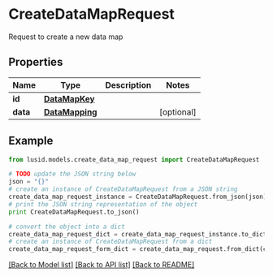# CreateDataMapRequest

Request to create a new data map

## Properties
Name | Type | Description | Notes
------------ | ------------- | ------------- | -------------
**id** | [**DataMapKey**](DataMapKey.md) |  | 
**data** | [**DataMapping**](DataMapping.md) |  | [optional] 

## Example

```python
from lusid.models.create_data_map_request import CreateDataMapRequest

# TODO update the JSON string below
json = "{}"
# create an instance of CreateDataMapRequest from a JSON string
create_data_map_request_instance = CreateDataMapRequest.from_json(json)
# print the JSON string representation of the object
print CreateDataMapRequest.to_json()

# convert the object into a dict
create_data_map_request_dict = create_data_map_request_instance.to_dict()
# create an instance of CreateDataMapRequest from a dict
create_data_map_request_form_dict = create_data_map_request.from_dict(create_data_map_request_dict)
```
[[Back to Model list]](../README.md#documentation-for-models) [[Back to API list]](../README.md#documentation-for-api-endpoints) [[Back to README]](../README.md)


